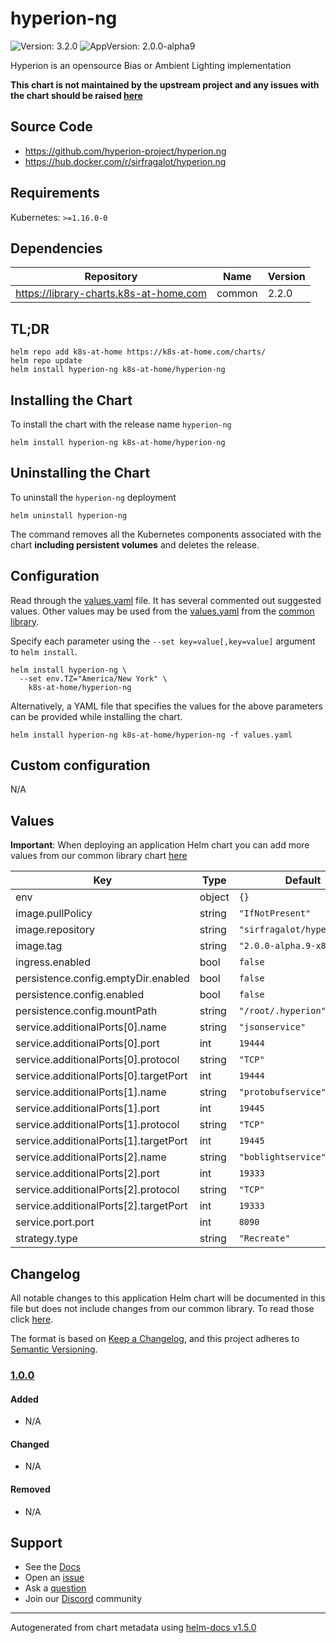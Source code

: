 # hyperion-ng

![Version: 3.2.0](https://img.shields.io/badge/Version-3.2.0-informational?style=flat-square) ![AppVersion: 2.0.0-alpha9](https://img.shields.io/badge/AppVersion-2.0.0--alpha9-informational?style=flat-square)

Hyperion is an opensource Bias or Ambient Lighting implementation

**This chart is not maintained by the upstream project and any issues with the chart should be raised [here](https://github.com/k8s-at-home/charts/issues/new/choose)**

## Source Code

* <https://github.com/hyperion-project/hyperion.ng>
* <https://hub.docker.com/r/sirfragalot/hyperion.ng>

## Requirements

Kubernetes: `>=1.16.0-0`

## Dependencies

| Repository | Name | Version |
|------------|------|---------|
| https://library-charts.k8s-at-home.com | common | 2.2.0 |

## TL;DR

```console
helm repo add k8s-at-home https://k8s-at-home.com/charts/
helm repo update
helm install hyperion-ng k8s-at-home/hyperion-ng
```

## Installing the Chart

To install the chart with the release name `hyperion-ng`

```console
helm install hyperion-ng k8s-at-home/hyperion-ng
```

## Uninstalling the Chart

To uninstall the `hyperion-ng` deployment

```console
helm uninstall hyperion-ng
```

The command removes all the Kubernetes components associated with the chart **including persistent volumes** and deletes the release.

## Configuration

Read through the [values.yaml](./values.yaml) file. It has several commented out suggested values.
Other values may be used from the [values.yaml](https://github.com/k8s-at-home/library-charts/tree/main/charts/stable/common/values.yaml) from the [common library](https://github.com/k8s-at-home/library-charts/tree/main/charts/stable/common).

Specify each parameter using the `--set key=value[,key=value]` argument to `helm install`.

```console
helm install hyperion-ng \
  --set env.TZ="America/New York" \
    k8s-at-home/hyperion-ng
```

Alternatively, a YAML file that specifies the values for the above parameters can be provided while installing the chart.

```console
helm install hyperion-ng k8s-at-home/hyperion-ng -f values.yaml
```

## Custom configuration

N/A

## Values

**Important**: When deploying an application Helm chart you can add more values from our common library chart [here](https://github.com/k8s-at-home/library-charts/tree/main/charts/stable/common)

| Key | Type | Default | Description |
|-----|------|---------|-------------|
| env | object | `{}` |  |
| image.pullPolicy | string | `"IfNotPresent"` |  |
| image.repository | string | `"sirfragalot/hyperion.ng"` |  |
| image.tag | string | `"2.0.0-alpha.9-x86_64"` |  |
| ingress.enabled | bool | `false` |  |
| persistence.config.emptyDir.enabled | bool | `false` |  |
| persistence.config.enabled | bool | `false` |  |
| persistence.config.mountPath | string | `"/root/.hyperion"` |  |
| service.additionalPorts[0].name | string | `"jsonservice"` |  |
| service.additionalPorts[0].port | int | `19444` |  |
| service.additionalPorts[0].protocol | string | `"TCP"` |  |
| service.additionalPorts[0].targetPort | int | `19444` |  |
| service.additionalPorts[1].name | string | `"protobufservice"` |  |
| service.additionalPorts[1].port | int | `19445` |  |
| service.additionalPorts[1].protocol | string | `"TCP"` |  |
| service.additionalPorts[1].targetPort | int | `19445` |  |
| service.additionalPorts[2].name | string | `"boblightservice"` |  |
| service.additionalPorts[2].port | int | `19333` |  |
| service.additionalPorts[2].protocol | string | `"TCP"` |  |
| service.additionalPorts[2].targetPort | int | `19333` |  |
| service.port.port | int | `8090` |  |
| strategy.type | string | `"Recreate"` |  |

## Changelog

All notable changes to this application Helm chart will be documented in this file but does not include changes from our common library. To read those click [here](https://github.com/k8s-at-home/library-charts/tree/main/charts/stable/common#changelog).

The format is based on [Keep a Changelog](https://keepachangelog.com/en/1.0.0/), and this project adheres to [Semantic Versioning](https://semver.org/spec/v2.0.0.html).

### [1.0.0]

#### Added

- N/A

#### Changed

- N/A

#### Removed

- N/A

[1.0.0]: #1.0.0

## Support

- See the [Docs](https://docs.k8s-at-home.com/our-helm-charts/getting-started/)
- Open an [issue](https://github.com/k8s-at-home/charts/issues/new/choose)
- Ask a [question](https://github.com/k8s-at-home/organization/discussions)
- Join our [Discord](https://discord.gg/sTMX7Vh) community

----------------------------------------------
Autogenerated from chart metadata using [helm-docs v1.5.0](https://github.com/norwoodj/helm-docs/releases/v1.5.0)
